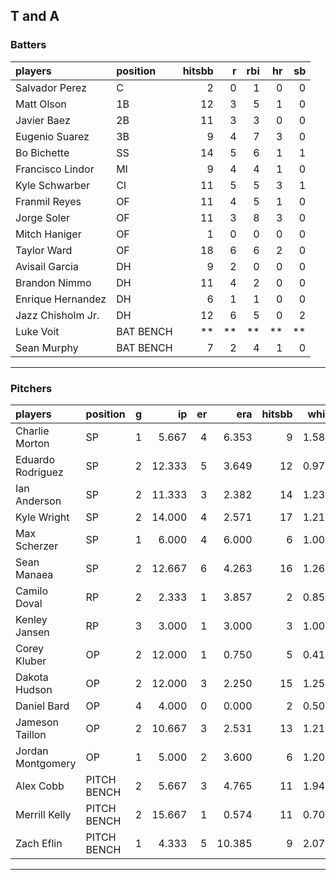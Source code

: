 ## T and A

### Batters

 
|players           |position  | hitsbb|  r| rbi| hr| sb| 
|:-----------------|:---------|------:|--:|---:|--:|--:| 
|Salvador Perez    |C         |      2|  0|   1|  0|  0| 
|Matt Olson        |1B        |     12|  3|   5|  1|  0| 
|Javier Baez       |2B        |     11|  3|   3|  0|  0| 
|Eugenio Suarez    |3B        |      9|  4|   7|  3|  0| 
|Bo Bichette       |SS        |     14|  5|   6|  1|  1| 
|Francisco Lindor  |MI        |      9|  4|   4|  1|  0| 
|Kyle Schwarber    |CI        |     11|  5|   5|  3|  1| 
|Franmil Reyes     |OF        |     11|  4|   5|  1|  0| 
|Jorge Soler       |OF        |     11|  3|   8|  3|  0| 
|Mitch Haniger     |OF        |      1|  0|   0|  0|  0| 
|Taylor Ward       |OF        |     18|  6|   6|  2|  0| 
|Avisail Garcia    |DH        |      9|  2|   0|  0|  0| 
|Brandon Nimmo     |DH        |     11|  4|   2|  0|  0| 
|Enrique Hernandez |DH        |      6|  1|   1|  0|  0| 
|Jazz Chisholm Jr. |DH        |     12|  6|   5|  0|  2| 
|Luke Voit         |BAT BENCH |     **| **|  **| **| **| 
|Sean Murphy       |BAT BENCH |      7|  2|   4|  1|  0| 


* * *

### Pitchers

 
|players           |position    |  g|     ip| er|    era| hitsbb|  whip| so|  w| sv| 
|:-----------------|:-----------|--:|------:|--:|------:|------:|-----:|--:|--:|--:| 
|Charlie Morton    |SP          |  1|  5.667|  4|  6.353|      9| 1.588|  3|  0|  0| 
|Eduardo Rodriguez |SP          |  2| 12.333|  5|  3.649|     12| 0.973| 13|  0|  0| 
|Ian Anderson      |SP          |  2| 11.333|  3|  2.382|     14| 1.235|  6|  2|  0| 
|Kyle Wright       |SP          |  2| 14.000|  4|  2.571|     17| 1.214| 11|  1|  0| 
|Max Scherzer      |SP          |  1|  6.000|  4|  6.000|      6| 1.000|  9|  1|  0| 
|Sean Manaea       |SP          |  2| 12.667|  6|  4.263|     16| 1.263| 14|  0|  0| 
|Camilo Doval      |RP          |  2|  2.333|  1|  3.857|      2| 0.857|  5|  0|  0| 
|Kenley Jansen     |RP          |  3|  3.000|  1|  3.000|      3| 1.000|  4|  0|  3| 
|Corey Kluber      |OP          |  2| 12.000|  1|  0.750|      5| 0.417| 13|  1|  0| 
|Dakota Hudson     |OP          |  2| 12.000|  3|  2.250|     15| 1.250|  8|  1|  0| 
|Daniel Bard       |OP          |  4|  4.000|  0|  0.000|      2| 0.500|  5|  0|  4| 
|Jameson Taillon   |OP          |  2| 10.667|  3|  2.531|     13| 1.219|  8|  1|  0| 
|Jordan Montgomery |OP          |  1|  5.000|  2|  3.600|      6| 1.200|  5|  0|  0| 
|Alex Cobb         |PITCH BENCH |  2|  5.667|  3|  4.765|     11| 1.941|  8|  0|  0| 
|Merrill Kelly     |PITCH BENCH |  2| 15.667|  1|  0.574|     11| 0.702| 12|  2|  0| 
|Zach Eflin        |PITCH BENCH |  1|  4.333|  5| 10.385|      9| 2.077|  3|  0|  0| 


* * *


